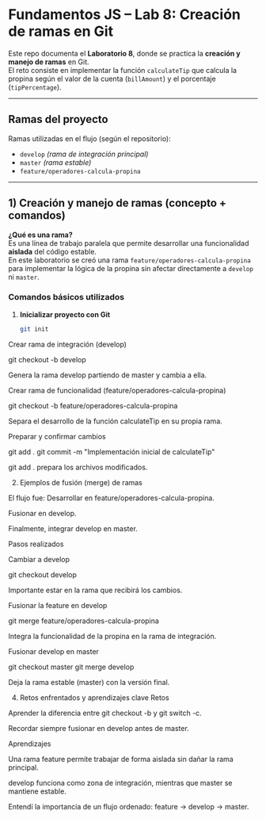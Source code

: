# Fundamentos JS – Lab 8: Creación de ramas en Git

Este repo documenta el **Laboratorio 8**, donde se practica la **creación y manejo de ramas** en Git.  
El reto consiste en implementar la función `calculateTip` que calcula la propina según el valor de la cuenta (`billAmount`) y el porcentaje (`tipPercentage`).

---

##  Ramas del proyecto

Ramas utilizadas en el flujo (según el repositorio):

- `develop` *(rama de integración principal)*
- `master` *(rama estable)*
- `feature/operadores-calcula-propina`



---

##  1) Creación y manejo de ramas (concepto + comandos)

**¿Qué es una rama?**  
Es una línea de trabajo paralela que permite desarrollar una funcionalidad **aislada** del código estable.  
En este laboratorio se creó una rama `feature/operadores-calcula-propina` para implementar la lógica de la propina sin afectar directamente a `develop` ni `master`.

### Comandos básicos utilizados

1. **Inicializar proyecto con Git**
   ```bash
   git init

Crear rama de integración (develop)

git checkout -b develop

Genera la rama develop partiendo de master y cambia a ella.

Crear rama de funcionalidad (feature/operadores-calcula-propina)

git checkout -b feature/operadores-calcula-propina

Separa el desarrollo de la función calculateTip en su propia rama.

Preparar y confirmar cambios

git add .
git commit -m "Implementación inicial de calculateTip"

 git add . prepara los archivos modificados.
 
2) Ejemplos de fusión (merge) de ramas

El flujo fue:
Desarrollar en feature/operadores-calcula-propina.

Fusionar en develop.

Finalmente, integrar develop en master.

Pasos realizados

Cambiar a develop

git checkout develop

Importante estar en la rama que recibirá los cambios.

Fusionar la feature en develop

git merge feature/operadores-calcula-propina

Integra la funcionalidad de la propina en la rama de integración.

Fusionar develop en master

git checkout master
git merge develop

 Deja la rama estable (master) con la versión final.

 4) Retos enfrentados y aprendizajes clave 
Retos

Aprender la diferencia entre git checkout -b y git switch -c.

Recordar siempre fusionar en develop antes de master.


Aprendizajes

Una rama feature permite trabajar de forma aislada sin dañar la rama principal.

develop funciona como zona de integración, mientras que master se mantiene estable.

Entendí la importancia de un flujo ordenado: feature → develop → master.
